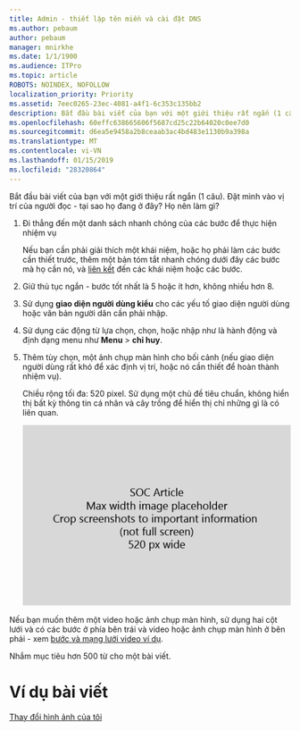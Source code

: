 ```yaml
---
title: Admin - thiết lập tên miền và cài đặt DNS
ms.author: pebaum
author: pebaum
manager: mnirkhe
ms.date: 1/1/1900
ms.audience: ITPro
ms.topic: article
ROBOTS: NOINDEX, NOFOLLOW
localization_priority: Priority
ms.assetid: 7eec0265-23ec-4081-a4f1-6c353c135bb2
description: Bắt đầu bài viết của bạn với một giới thiệu rất ngắn (1 câu). Đặt mình vào vị trí của người đọc - tại sao họ đang ở đây? Họ nên làm gì?
ms.openlocfilehash: 60effc638665606f5687cd25c22b64020c0ee7d0
ms.sourcegitcommit: d6ea5e9458a2b8ceaab3ac4bd483e1130b9a398a
ms.translationtype: MT
ms.contentlocale: vi-VN
ms.lasthandoff: 01/15/2019
ms.locfileid: "28320864"
---
```

Bắt đầu bài viết của bạn với một giới thiệu rất ngắn (1 câu). Đặt mình vào vị trí của người đọc - tại sao họ đang ở đây? Họ nên làm gì? 
  
1. Đi thẳng đến một danh sách nhanh chóng của các bước để thực hiện nhiệm vụ
    
    Nếu bạn cần phải giải thích một khái niệm, hoặc họ phải làm các bước cần thiết trước, thêm một bản tóm tắt nhanh chóng dưới đây các bước mà họ cần nó, và [liên kết](https://support.office.com/article/f37e7984-cf03-4fde-92d3-82970d7e241b.aspx) đến các khái niệm hoặc các bước. 
    
2. Giữ thủ tục ngắn - bước tốt nhất là 5 hoặc ít hơn, không nhiều hơn 8.
    
3. Sử dụng **giao diện người dùng kiểu** cho các yếu tố giao diện người dùng hoặc văn bản người dân cần phải nhập. 
    
4. Sử dụng các động từ lựa chọn, chọn, hoặc nhập như là hành động và định dạng menu như **Menu** \> **chỉ huy**.
    
5. Thêm tùy chọn, một ảnh chụp màn hình cho bối cảnh (nếu giao diện người dùng rất khó để xác định vị trí, hoặc nó cần thiết để hoàn thành nhiệm vụ).
    
    Chiều rộng tối đa: 520 pixel. Sử dụng một chủ đề tiêu chuẩn, không hiển thị bất kỳ thông tin cá nhân và cây trồng để hiển thị chỉ những gì là có liên quan. 
    
    ![Giữ chỗ - chiều rộng tối đa cho SOC bài viết nghệ thuật là 520 pixel](media/7d43d3be-8658-4a5b-aa15-ed62a47a2b24.png)
  
Nếu bạn muốn thêm một video hoặc ảnh chụp màn hình, sử dụng hai cột lưới và có các bước ở phía bên trái và video hoặc ảnh chụp màn hình ở bên phải - xem [bước và mạng lưới video ví dụ](https://support.office.com/article/14ce8e82-efa0-47f5-bb84-94f078db3dae.aspx). 
  
Nhắm mục tiêu hơn 500 từ cho một bài viết.
  
# <a name="example-article"></a>Ví dụ bài viết

[Thay đổi hình ảnh của tôi](https://support.office.com/article/555376e0-1fca-49ba-8434-307a0525c767.aspx)
  

